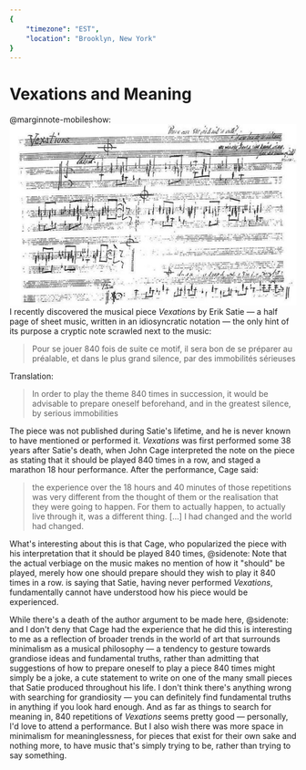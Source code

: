 ```yaml
---
{
	"timezone": "EST",
	"location": "Brooklyn, New York"
}
---
```

# Vexations and Meaning

@marginnote-mobileshow: <img src="/img/post/vexations-meaning/vexations.jpg" alt="A faded sheet of sheet music, written in a strange looking and difficult to make out notation"/>
I recently discovered the musical piece *Vexations* by Erik Satie — a half page of sheet music, written in an idiosyncratic notation — the only hint of its purpose a cryptic note scrawled next to the music:

> Pour se jouer 840 fois de suite ce motif, il sera bon de se préparer au préalable, et dans le plus grand silence, par des immobilités sérieuses

Translation:

> In order to play the theme 840 times in succession, it would be advisable to prepare oneself beforehand, and in the greatest silence, by serious immobilities

The piece was not published during Satie's lifetime, and he is never known to have mentioned or performed it. *Vexations* was first performed some 38 years after Satie's death, when John Cage interpreted the note on the piece as stating that it should be played 840 times in a row, and staged a marathon 18 hour performance. After the performance, Cage said:

> the experience over the 18 hours and 40 minutes of those repetitions was very different from the thought of them or the realisation that they were going to happen. For them to actually happen, to actually live through it, was a different thing. […] I had changed and the world had changed.

What's interesting about this is that Cage, who popularized the piece with his interpretation that it should be played 840 times,
@sidenote: Note that the actual verbiage on the music makes no mention of how it "should" be played, merely how one should prepare should they wish to play it 840 times in a row.
is saying that Satie, having never performed *Vexations*, fundamentally cannot have understood how his piece would be experienced.

While there's a death of the author argument to be made here,
@sidenote: and I don't deny that Cage had the experience that he did
this is interesting to me as a reflection of broader trends in the world of art that surrounds minimalism as a musical philosophy — a tendency to gesture towards grandiose ideas and fundamental truths, rather than admitting that suggestions of how to prepare oneself to play a piece 840 times might simply be a joke, a cute statement to write on one of the many small pieces that Satie produced throughout his life. I don't think there's anything wrong with searching for grandiosity — you can definitely find fundamental truths in anything if you look hard enough. And as far as things to search for meaning in, 840 repetitions of *Vexations* seems pretty good — personally, I'd love to attend a performance. But I also wish there was more space in minimalism for meaninglessness, for pieces that exist for their own sake and nothing more, to have music that's simply trying to be, rather than trying to say something.
